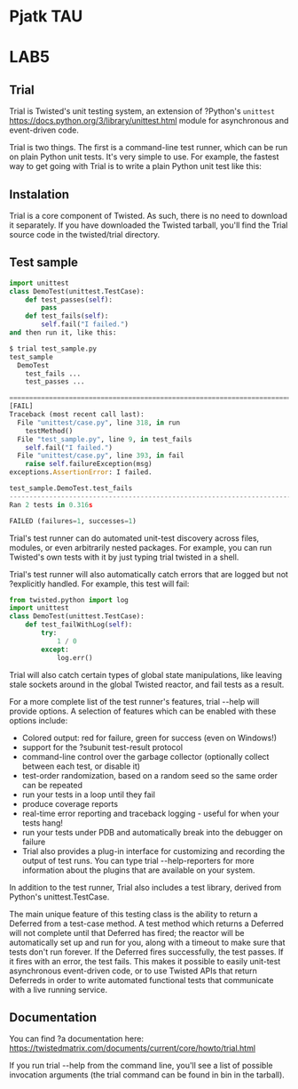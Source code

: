 # Pjatk TAU

# LAB5

## Trial
Trial is Twisted's unit testing system, an extension of ?Python's `unittest` https://docs.python.org/3/library/unittest.html module for asynchronous and event-driven code.

Trial is two things. The first is a command-line test runner, which can be run on plain Python unit tests. It's very simple to use. For example, the fastest way to get going with Trial is to write a plain Python unit test like this:

## Instalation
Trial is a core component of Twisted. As such, there is no need to download it separately. If you have downloaded the Twisted tarball, you'll find the Trial source code in the twisted/trial directory.

## Test sample
```python
import unittest
class DemoTest(unittest.TestCase):
    def test_passes(self):
        pass
    def test_fails(self):
        self.fail("I failed.")
and then run it, like this:

$ trial test_sample.py 
test_sample
  DemoTest
    test_fails ...                                                       [FAIL]
    test_passes ...                                                        [OK]

===============================================================================
[FAIL]
Traceback (most recent call last):
  File "unittest/case.py", line 318, in run
    testMethod()
  File "test_sample.py", line 9, in test_fails
    self.fail("I failed.")
  File "unittest/case.py", line 393, in fail
    raise self.failureException(msg)
exceptions.AssertionError: I failed.

test_sample.DemoTest.test_fails
-------------------------------------------------------------------------------
Ran 2 tests in 0.316s

FAILED (failures=1, successes=1)
```

Trial's test runner can do automated unit-test discovery across files, modules, or even arbitrarily nested packages. For example, you can run Twisted's own tests with it by just typing trial twisted in a shell.

Trial's test runner will also automatically catch errors that are logged but not ?explicitly handled. For example, this test will fail:
``` python
from twisted.python import log
import unittest
class DemoTest(unittest.TestCase):
    def test_failWithLog(self):
        try:
            1 / 0
        except:
            log.err()
```
Trial will also catch certain types of global state manipulations, like leaving stale sockets around in the global Twisted reactor, and fail tests as a result.

For a more complete list of the test runner's features, trial --help will provide options. A selection of features which can be enabled with these options include:

- Colored output: red for failure, green for success (even on Windows!)
- support for the ?subunit test-result protocol
- command-line control over the garbage collector (optionally collect between each test, or disable it)
- test-order randomization, based on a random seed so the same order can be repeated
- run your tests in a loop until they fail
- produce coverage reports
- real-time error reporting and traceback logging - useful for when your tests hang!
- run your tests under PDB and automatically break into the debugger on failure
- Trial also provides a plug-in interface for customizing and recording the output of test runs. You can type trial --help-reporters for more information about the plugins that are available on your system.

In addition to the test runner, Trial also includes a test library, derived from Python's unittest.TestCase.

The main unique feature of this testing class is the ability to return a Deferred from a test-case method. A test method which returns a Deferred will not complete until that Deferred has fired; the reactor will be automatically set up and run for you, along with a timeout to make sure that tests don't run forever. If the Deferred fires successfully, the test passes. If it fires with an error, the test fails. This makes it possible to easily unit-test asynchronous event-driven code, or to use Twisted APIs that return Deferreds in order to write automated functional tests that communicate with a live running service.


## Documentation
You can find ?a documentation here: https://twistedmatrix.com/documents/current/core/howto/trial.html

If you run trial --help from the command line, you'll see a list of possible invocation arguments (the trial command can be found in bin in the tarball).

